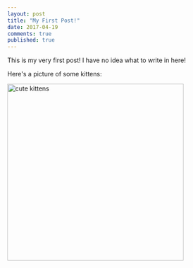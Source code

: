 ```yaml
---
layout: post
title: "My First Post!"
date: 2017-04-19
comments: true
published: true
---
```


This is my very first post! I have no idea what to write in here!

Here's a picture of some kittens:

<img src="https://i.pinimg.com/736x/0e/e2/9e/0ee29e6db6ead0b02b4f23c28918d37c--adorable-animals-adorable-kittens.jpg" alt="cute kittens" style="width:400px;height:400px;">
